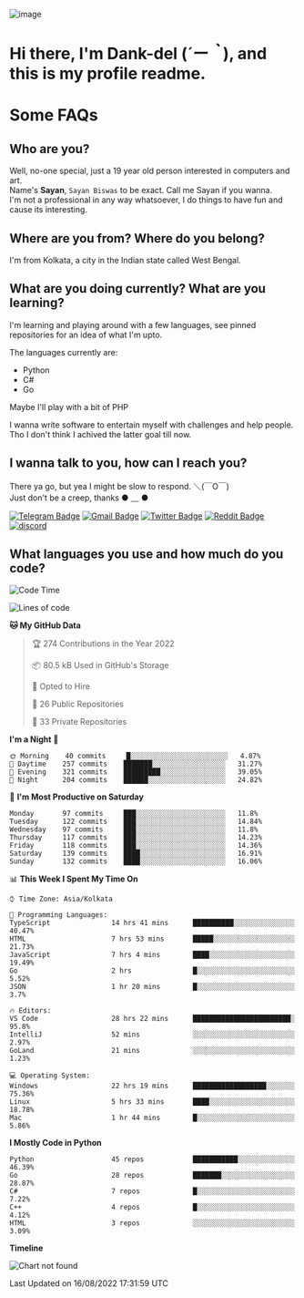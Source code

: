 ![image](https://user-images.githubusercontent.com/63096193/125182844-29f20800-e22f-11eb-8dc9-b0f2d29647bb.png)

# **Hi there, I'm Dank-del (*´ー｀*), and this is my profile readme.**
<!--  [![Profile views](https://gpvc.arturio.dev/dank-del)](https://github.com/dank-del) -->
# Some FAQs

## **Who are you?**

Well, no-one special, just a 19 year old person interested in computers and art. \
Name's **Sayan**, `Sayan Biswas` to be exact. Call me Sayan if you wanna. \
I'm not a professional in any way whatsoever, I do things to have fun and cause its interesting.

## **Where are you from? Where do you belong?**

I'm from Kolkata, a city in the Indian state called West Bengal.

## **What are you doing currently? What are you learning?**

I'm learning and playing around with a few languages, see pinned repositories for an idea of what I'm upto.

The languages currently are:

- Python
- C#
- Go

Maybe I'll play with a bit of PHP

I wanna write software to entertain myself with challenges and help people. \
Tho I don't think I achived the latter goal till now.

<!--## **Eww, I see a weeb profile.**

Can't help it, it's the best way to hide my face on this account
> Why do people hate weebs .-.

## **Cool, what more interests you?**

My interests are quite, weird. They're scattered all over the place. \
I've been fascinated by music and have studied it since the age of 6, I've performed on stage and on air but yeah now I've been away from that. I specialize in key instruments. \
Another thing that interests me is Media Production, aka, working with audio, video and broadcasting media.

> I just like art in general. also feeds the reason of me being obsessed with Japanese drawings (⋟ ﹏ ⋞)-->

## **I wanna talk to you, how can I reach you?**

There ya go, but yea I might be slow to respond. ＼(￣O￣) \
Just don't be a creep, thanks ● ﹏ ●

[![Telegram Badge](https://img.shields.io/badge/-dank_as_fuck-1ca0f1?style=flat-square&logo=telegram&logoColor=white&link=https://t.me/dank_as_fuck)](https://t.me/dank_as_fuck)
[![Gmail Badge](https://img.shields.io/badge/-chizuru@kanojo.tk-c14438?style=flat-square&logo=Gmail&logoColor=white&link=mailto:chizuru@kanojo.tk)](mailto:chizuru@kanojo.tk)
[![Twitter Badge](https://img.shields.io/twitter/follow/TheDankDel?style=social)](https://twitter.com/TheDankDel)
[![Reddit Badge](https://img.shields.io/reddit/user-karma/combined/dank_as_fuck_?style=social)](https://www.reddit.com/user/dank_as_fuck_/)
[![discord](https://discord-md-badge.vercel.app/api/shield/506536929152466945?style=social)](https://discordapp.com/users/506536929152466945)

## **What languages you use and how much do you code?**

<!--START_SECTION:waka-->
![Code Time](http://img.shields.io/badge/Code%20Time-690%20hrs%2042%20mins-blue)

![Lines of code](https://img.shields.io/badge/From%20Hello%20World%20I%27ve%20Written-828%20Thousand%20lines%20of%20code-blue)

**🐱 My GitHub Data** 

> 🏆 274 Contributions in the Year 2022
 > 
> 📦 80.5 kB Used in GitHub's Storage 
 > 
> 💼 Opted to Hire
 > 
> 📜 26 Public Repositories 
 > 
> 🔑 33 Private Repositories  
 > 
**I'm a Night 🦉** 

```text
🌞 Morning    40 commits     █░░░░░░░░░░░░░░░░░░░░░░░░   4.87% 
🌆 Daytime    257 commits    ███████░░░░░░░░░░░░░░░░░░   31.27% 
🌃 Evening    321 commits    █████████░░░░░░░░░░░░░░░░   39.05% 
🌙 Night      204 commits    ██████░░░░░░░░░░░░░░░░░░░   24.82%

```
📅 **I'm Most Productive on Saturday** 

```text
Monday       97 commits     ███░░░░░░░░░░░░░░░░░░░░░░   11.8% 
Tuesday      122 commits    ███░░░░░░░░░░░░░░░░░░░░░░   14.84% 
Wednesday    97 commits     ███░░░░░░░░░░░░░░░░░░░░░░   11.8% 
Thursday     117 commits    ███░░░░░░░░░░░░░░░░░░░░░░   14.23% 
Friday       118 commits    ███░░░░░░░░░░░░░░░░░░░░░░   14.36% 
Saturday     139 commits    ████░░░░░░░░░░░░░░░░░░░░░   16.91% 
Sunday       132 commits    ████░░░░░░░░░░░░░░░░░░░░░   16.06%

```


📊 **This Week I Spent My Time On** 

```text
⌚︎ Time Zone: Asia/Kolkata

💬 Programming Languages: 
TypeScript               14 hrs 41 mins      ██████████░░░░░░░░░░░░░░░   40.47% 
HTML                     7 hrs 53 mins       █████░░░░░░░░░░░░░░░░░░░░   21.73% 
JavaScript               7 hrs 4 mins        ████░░░░░░░░░░░░░░░░░░░░░   19.49% 
Go                       2 hrs               █░░░░░░░░░░░░░░░░░░░░░░░░   5.52% 
JSON                     1 hr 20 mins        █░░░░░░░░░░░░░░░░░░░░░░░░   3.7%

🔥 Editors: 
VS Code                  28 hrs 22 mins      ████████████████████████░   95.8% 
IntelliJ                 52 mins             ░░░░░░░░░░░░░░░░░░░░░░░░░   2.97% 
GoLand                   21 mins             ░░░░░░░░░░░░░░░░░░░░░░░░░   1.23%

💻 Operating System: 
Windows                  22 hrs 19 mins      ██████████████████░░░░░░░   75.36% 
Linux                    5 hrs 33 mins       ████░░░░░░░░░░░░░░░░░░░░░   18.78% 
Mac                      1 hr 44 mins        █░░░░░░░░░░░░░░░░░░░░░░░░   5.86%

```

**I Mostly Code in Python** 

```text
Python                   45 repos            ███████████░░░░░░░░░░░░░░   46.39% 
Go                       28 repos            ███████░░░░░░░░░░░░░░░░░░   28.87% 
C#                       7 repos             █░░░░░░░░░░░░░░░░░░░░░░░░   7.22% 
C++                      4 repos             █░░░░░░░░░░░░░░░░░░░░░░░░   4.12% 
HTML                     3 repos             ░░░░░░░░░░░░░░░░░░░░░░░░░   3.09%

```


**Timeline**

![Chart not found](https://raw.githubusercontent.com/Dank-del/Dank-del/main/charts/bar_graph.png) 


 Last Updated on 16/08/2022 17:31:59 UTC
<!--END_SECTION:waka-->

<!--## **Can I stalk your spotify?**

Um sure.

![OwO Spotify](https://spotify-recently-played-readme.vercel.app/api?user=31fdrsslnr7nvq4ytqwtw7c4rxfm&count=5)-->
